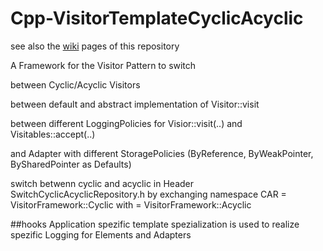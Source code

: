 # Cpp-VisitorTemplateCyclicAcyclic
see also the [wiki](https://github.com/GerdHirsch/Cpp-VisitorFrameworkCyclicAcyclic/wiki) 
pages of this repository

A Framework for the Visitor Pattern to switch 

between Cyclic/Acyclic Visitors

between default and abstract implementation of Visitor::visit  

between different LoggingPolicies for Visior::visit(..) and Visitables::accept(..)

and Adapter with different StoragePolicies (ByReference, ByWeakPointer, BySharedPointer as Defaults)

switch betwenn cyclic and acyclic in Header SwitchCyclicAcyclicRepository.h by exchanging 
namespace CAR = VisitorFramework::Cyclic with = VisitorFramework::Acyclic

##hooks
Application spezific template spezialization is used to realize spezific Logging
for Elements and Adapters